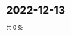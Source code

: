 # 2022-12-13

共 0 条

<!-- BEGIN WEIBO -->
<!-- 最后更新时间 Tue Dec 13 2022 20:28:08 GMT+0800 (China Standard Time) -->

<!-- END WEIBO -->
